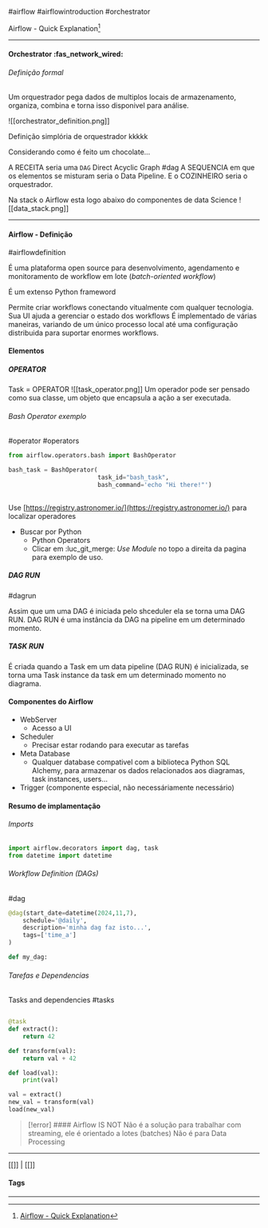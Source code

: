 
#airflow #airflowintroduction #orchestrator

Airflow - Quick Explanation[^1]
***

#### Orchestrator :fas_network_wired: 

###### Definição formal
Um orquestrador pega dados de multiplos locais de armazenamento, organiza, combina e torna isso disponivel para análise.

![[orchestrator_definition.png]]


Definição simplória de orquestrador kkkkk

Considerando como é feito um chocolate...

A RECEITA seria uma `DAG` Direct Acyclic Graph #dag 
A SEQUENCIA em que os elementos se misturam seria o Data Pipeline.
E o COZINHEIRO seria o orquestrador.


Na stack  o Airflow esta logo abaixo do componentes de data Science
![[data_stack.png]]

***
#### Airflow - Definição 
#airflowdefinition

É uma plataforma open source para desenvolvimento, agendamento e monitoramento de workflow em lote (_batch-oriented workflow_)

É um extenso Python frameword

Permite criar workflows conectando vitualmente com qualquer tecnologia.
Sua UI ajuda a gerenciar o estado dos workflows
É implementado de várias maneiras, variando de um único processo local até uma configuração distribuida para suportar enormes workflows.

#### Elementos

##### OPERATOR

Task = OPERATOR
![[task_operator.png]]
 Um operador pode ser pensado como sua classe, um objeto que encapsula a ação a ser executada.

###### Bash Operator exemplo
#operator #operators 

```python
from airflow.operators.bash import BashOperator

bash_task = BashOperator(
						 task_id="bash_task",
						 bash_command='echo "Hi there!"')
						 
```

Use [https://registry.astronomer.io/](https://registry.astronomer.io/) para localizar operadores
- Buscar por Python
	- Python Operators
	- Clicar em :luc_git_merge: _Use Module_ no topo a direita da pagina para exemplo de uso.



##### DAG RUN
#dagrun

Assim que um uma DAG é iniciada pelo shceduler ela se torna uma DAG RUN.
DAG RUN é uma instância da DAG na pipeline em um determinado momento.

##### TASK RUN

É criada quando a Task em um data pipeline (DAG RUN) é inicializada, se torna uma Task instance da task em um determinado momento no diagrama.



#### Componentes do Airflow

- WebServer
	- Acesso a UI
- Scheduler
	- Precisar estar rodando para executar as tarefas
- Meta Database
	- Qualquer database compativel com a biblioteca Python SQL Alchemy, para armazenar os dados relacionados aos diagramas, task instances, users...
- Trigger (componente especial, não necessáriamente necessário)





#### Resumo de implamentação

###### Imports
```python
import airflow.decorators import dag, task
from datetime import datetime
```

###### Workflow Definition (DAGs)
#dag
```python
@dag(start_date=datetime(2024,11,7),
    schedule='@daily',
    description='minha dag faz isto...',
    tags=['time_a']
)

def my_dag:
```

###### Tarefas e Dependencias
Tasks and dependencies
#tasks 

```python

@task
def extract():
    return 42

def transform(val):
	return val + 42

def load(val):
    print(val)

val = extract()
new_val = transform(val)
load(new_val)

```



>[!error] ####  Airflow IS NOT
>Não é a solução para trabalhar com streaming, ele é orientado a lotes (batches)
>Não é para Data Processing


***
[[]] | [[]]
#### Tags
***
[^1]: [Airflow - Quick Explanation](https://www.youtube.com/watch?v=CGxxVj13sOs)
